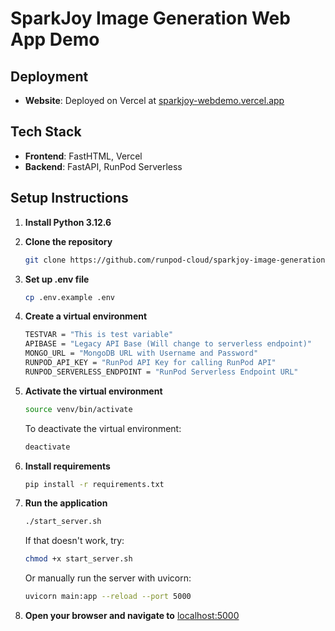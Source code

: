 # SparkJoy Image Generation Web App Demo

## Deployment

- **Website**: Deployed on Vercel at [sparkjoy-webdemo.vercel.app](https://sparkjoy-webdemo.vercel.app)


## Tech Stack

- **Frontend**: FastHTML, Vercel
- **Backend**: FastAPI, RunPod Serverless

## Setup Instructions


1. **Install Python 3.12.6**

2. **Clone the repository**

   ```sh
   git clone https://github.com/runpod-cloud/sparkjoy-image-generation-web-app-demo.git
   ```

3. **Set up .env file**

   ```sh
   cp .env.example .env
   ```

4. **Create a virtual environment**

   ```sh
   TESTVAR = "This is test variable"
   APIBASE = "Legacy API Base (Will change to serverless endpoint)"
   MONGO_URL = "MongoDB URL with Username and Password"
   RUNPOD_API_KEY = "RunPod API Key for calling RunPod API"
   RUNPOD_SERVERLESS_ENDPOINT = "RunPod Serverless Endpoint URL"
   ```

5. **Activate the virtual environment**

   ```sh
   source venv/bin/activate
   ```

   To deactivate the virtual environment:

   ```sh
   deactivate
   ```

6. **Install requirements**

   ```sh
   pip install -r requirements.txt
   ```

7. **Run the application**

   ```sh
   ./start_server.sh
   ```

   If that doesn't work, try:

   ```sh
   chmod +x start_server.sh
   ```

   Or manually run the server with uvicorn:

   ```sh
   uvicorn main:app --reload --port 5000
   ```

8. **Open your browser and navigate to** [localhost:5000](http://localhost:5000)

